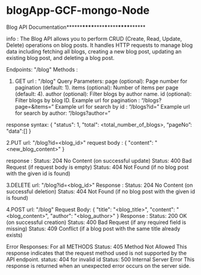 # blogApp-GCF-mongo-Node

Blog API Documentation**\*\*\*\***\*\*\*\***\*\*\*\***\***\*\*\*\***\*\*\*\***\*\*\*\***

info : The Blog API allows you to perform CRUD (Create, Read, Update, Delete) operations
on blog posts. It handles HTTP requests to manage blog data including fetching all blogs,
creating a new blog post, updating an existing blog post, and deleting a blog post.

Endpoints: "/blog"
Methods :

1. GET
   url : "/blog"
   Query Parameters:
   page (optional): Page number for pagination (default: 1).
   items (optional): Number of items per page (default: 4).
   author (optional): Filter blogs by author name.
   id (optional): Filter blogs by blog ID.
   Example url for pagination : “/blogs?page=<pageNo>&items=<no of items>”
   Example url for search by id : “/blogs?id=<id>”
   Example url for search by author: “/blogs?author=<author>”

response syntax: {
"status": 1,
"total": <total_number_of_blogs>,
“pageNo”: <page No>
"data":[<all blogs >]
}

2.PUT
url: "/blog?id=<blog_id>"
request body : {
"content": "<new_blog_content>"
}

response :
Status: 204 No Content (on successful update)
Status: 400 Bad Request (if request body is empty)
Status: 404 Not Found (if no blog post with the given id is found)

3.DELETE
url: "/blog?id=<blog_id>"
Response : Status: 204 No Content (on successful deletion)
Status: 404 Not Found (if no blog post with the given id is found)

4.POST
url: "/blog"
Request Body: {
"title": "<blog_title>",
"content": "<blog_content>",
"author": "<blog_author>"
}
Response :
Status: 200 OK (on successful creation)
Status: 400 Bad Request (if any required field is missing)
Status: 409 Conflict (if a blog post with the same title already exists)

Error Responses: For all METHODS
Status: 405 Method Not Allowed
This response indicates that the request method used is not supported by the API endpoint.
status: 404 for invalid id
Status: 500 Internal Server Error
This response is returned when an unexpected error occurs on the server side.

